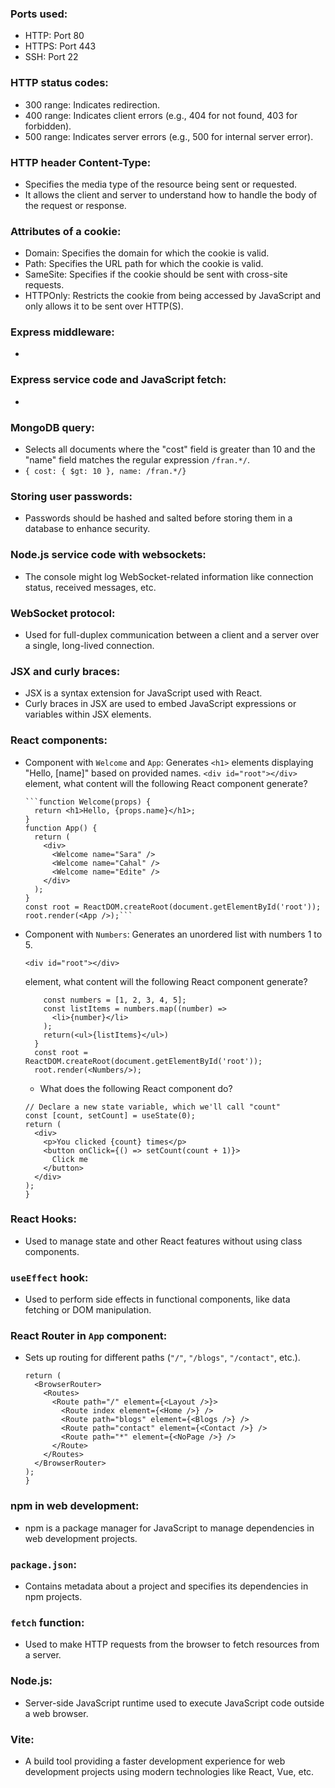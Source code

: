 ### Ports used:
- HTTP: Port 80
- HTTPS: Port 443
- SSH: Port 22

### HTTP status codes:
- 300 range: Indicates redirection.
- 400 range: Indicates client errors (e.g., 404 for not found, 403 for forbidden).
- 500 range: Indicates server errors (e.g., 500 for internal server error).

### HTTP header Content-Type:
- Specifies the media type of the resource being sent or requested.
- It allows the client and server to understand how to handle the body of the request or response.

### Attributes of a cookie:
- Domain: Specifies the domain for which the cookie is valid.
- Path: Specifies the URL path for which the cookie is valid.
- SameSite: Specifies if the cookie should be sent with cross-site requests.
- HTTPOnly: Restricts the cookie from being accessed by JavaScript and only allows it to be sent over HTTP(S).

### Express middleware:
- 

### Express service code and JavaScript fetch:

- 

### MongoDB query:
- Selects all documents where the "cost" field is greater than 10 and the "name" field matches the regular expression `/fran.*/`.
- ```{ cost: { $gt: 10 }, name: /fran.*/}```

### Storing user passwords:
- Passwords should be hashed and salted before storing them in a database to enhance security.

### Node.js service code with websockets:

- The console might log WebSocket-related information like connection status, received messages, etc.

### WebSocket protocol:
- Used for full-duplex communication between a client and a server over a single, long-lived connection.

### JSX and curly braces:
- JSX is a syntax extension for JavaScript used with React.
- Curly braces in JSX are used to embed JavaScript expressions or variables within JSX elements.

### React components:
- Component with `Welcome` and `App`: Generates `<h1>` elements displaying "Hello, [name]" based on provided names.
```<div id="root"></div>```
element, what content will the following React component generate?

      ```function Welcome(props) {
        return <h1>Hello, {props.name}</h1>;
      }
      function App() {
        return (
          <div>
            <Welcome name="Sara" />
            <Welcome name="Cahal" />
            <Welcome name="Edite" />
          </div>
        );
      }
      const root = ReactDOM.createRoot(document.getElementById('root'));
      root.render(<App />);```
  
- Component with `Numbers`: Generates an unordered list with numbers 1 to 5.

  ```<div id="root"></div>```
  
  element, what content will the following React component generate?

  ```function Numbers() { 
      const numbers = [1, 2, 3, 4, 5];
      const listItems = numbers.map((number) =>
        <li>{number}</li>
      );
      return(<ul>{listItems}</ul>)
    }
    const root = ReactDOM.createRoot(document.getElementById('root')); 
    root.render(<Numbers/>);
  ```

  - What does the following React component do?

  ```function Example() {
  // Declare a new state variable, which we'll call "count"  
  const [count, setCount] = useState(0);
  return (
    <div>
      <p>You clicked {count} times</p>
      <button onClick={() => setCount(count + 1)}>
        Click me
      </button>
    </div>
  );
  }
  ```

### React Hooks:
- Used to manage state and other React features without using class components.

### `useEffect` hook:
- Used to perform side effects in functional components, like data fetching or DOM manipulation.

### React Router in `App` component:
- Sets up routing for different paths (`"/"`, `"/blogs"`, `"/contact"`, etc.).

  ```  export default function App() {
  return (
    <BrowserRouter>
      <Routes>
        <Route path="/" element={<Layout />}>
          <Route index element={<Home />} />
          <Route path="blogs" element={<Blogs />} />
          <Route path="contact" element={<Contact />} />
          <Route path="*" element={<NoPage />} />
        </Route>
      </Routes>
    </BrowserRouter>
  );
  }

### npm in web development:
- npm is a package manager for JavaScript to manage dependencies in web development projects.

### `package.json`:
- Contains metadata about a project and specifies its dependencies in npm projects.

### `fetch` function:
- Used to make HTTP requests from the browser to fetch resources from a server.

### Node.js:
- Server-side JavaScript runtime used to execute JavaScript code outside a web browser.

### Vite:
- A build tool providing a faster development experience for web development projects using modern technologies like React, Vue, etc.
